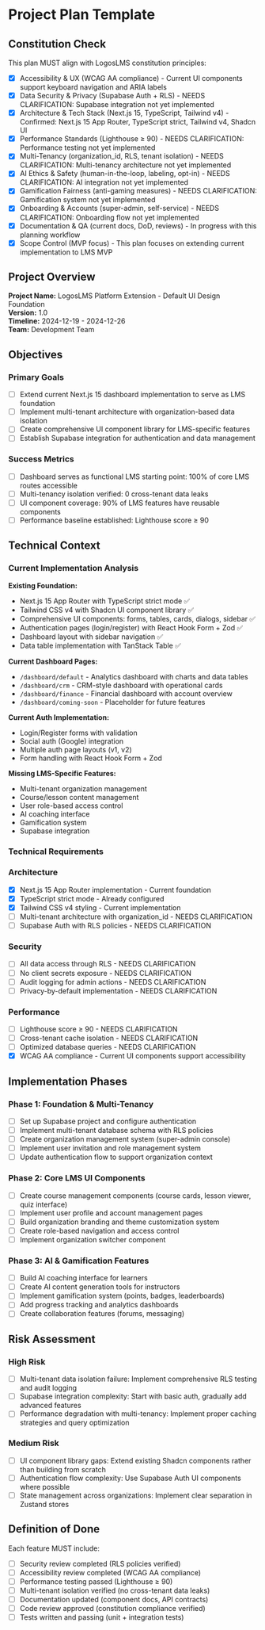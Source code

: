 # Project Plan Template

## Constitution Check

This plan MUST align with LogosLMS constitution principles:
- [x] Accessibility & UX (WCAG AA compliance) - Current UI components support keyboard navigation and ARIA labels
- [x] Data Security & Privacy (Supabase Auth + RLS) - NEEDS CLARIFICATION: Supabase integration not yet implemented
- [x] Architecture & Tech Stack (Next.js 15, TypeScript, Tailwind v4) - Confirmed: Next.js 15 App Router, TypeScript strict, Tailwind v4, Shadcn UI
- [x] Performance Standards (Lighthouse ≥ 90) - NEEDS CLARIFICATION: Performance testing not yet implemented
- [x] Multi-Tenancy (organization_id, RLS, tenant isolation) - NEEDS CLARIFICATION: Multi-tenancy architecture not yet implemented
- [x] AI Ethics & Safety (human-in-the-loop, labeling, opt-in) - NEEDS CLARIFICATION: AI integration not yet implemented
- [x] Gamification Fairness (anti-gaming measures) - NEEDS CLARIFICATION: Gamification system not yet implemented
- [x] Onboarding & Accounts (super-admin, self-service) - NEEDS CLARIFICATION: Onboarding flow not yet implemented
- [x] Documentation & QA (current docs, DoD, reviews) - In progress with this planning workflow
- [x] Scope Control (MVP focus) - This plan focuses on extending current implementation to LMS MVP

## Project Overview

**Project Name:** LogosLMS Platform Extension - Default UI Design Foundation  
**Version:** 1.0  
**Timeline:** 2024-12-19 - 2024-12-26  
**Team:** Development Team

## Objectives

### Primary Goals
- [ ] Extend current Next.js 15 dashboard implementation to serve as LMS foundation
- [ ] Implement multi-tenant architecture with organization-based data isolation
- [ ] Create comprehensive UI component library for LMS-specific features
- [ ] Establish Supabase integration for authentication and data management

### Success Metrics
- [ ] Dashboard serves as functional LMS starting point: 100% of core LMS routes accessible
- [ ] Multi-tenancy isolation verified: 0 cross-tenant data leaks
- [ ] UI component coverage: 90% of LMS features have reusable components
- [ ] Performance baseline established: Lighthouse score ≥ 90

## Technical Context

### Current Implementation Analysis
**Existing Foundation:**
- Next.js 15 App Router with TypeScript strict mode ✅
- Tailwind CSS v4 with Shadcn UI component library ✅
- Comprehensive UI components: forms, tables, cards, dialogs, sidebar ✅
- Authentication pages (login/register) with React Hook Form + Zod ✅
- Dashboard layout with sidebar navigation ✅
- Data table implementation with TanStack Table ✅

**Current Dashboard Pages:**
- `/dashboard/default` - Analytics dashboard with charts and data tables
- `/dashboard/crm` - CRM-style dashboard with operational cards
- `/dashboard/finance` - Financial dashboard with account overview
- `/dashboard/coming-soon` - Placeholder for future features

**Current Auth Implementation:**
- Login/Register forms with validation
- Social auth (Google) integration
- Multiple auth page layouts (v1, v2)
- Form handling with React Hook Form + Zod

**Missing LMS-Specific Features:**
- Multi-tenant organization management
- Course/lesson content management
- User role-based access control
- AI coaching interface
- Gamification system
- Supabase integration

### Technical Requirements

### Architecture
- [x] Next.js 15 App Router implementation - Current foundation
- [x] TypeScript strict mode - Already configured
- [x] Tailwind CSS v4 styling - Current implementation
- [ ] Multi-tenant architecture with organization_id - NEEDS CLARIFICATION
- [ ] Supabase Auth with RLS policies - NEEDS CLARIFICATION

### Security
- [ ] All data access through RLS - NEEDS CLARIFICATION
- [ ] No client secrets exposure - NEEDS CLARIFICATION
- [ ] Audit logging for admin actions - NEEDS CLARIFICATION
- [ ] Privacy-by-default implementation - NEEDS CLARIFICATION

### Performance
- [ ] Lighthouse score ≥ 90 - NEEDS CLARIFICATION
- [ ] Cross-tenant cache isolation - NEEDS CLARIFICATION
- [ ] Optimized database queries - NEEDS CLARIFICATION
- [x] WCAG AA compliance - Current UI components support accessibility

## Implementation Phases

### Phase 1: Foundation & Multi-Tenancy
- [ ] Set up Supabase project and configure authentication
- [ ] Implement multi-tenant database schema with RLS policies
- [ ] Create organization management system (super-admin console)
- [ ] Implement user invitation and role management system
- [ ] Update authentication flow to support organization context

### Phase 2: Core LMS UI Components
- [ ] Create course management components (course cards, lesson viewer, quiz interface)
- [ ] Implement user profile and account management pages
- [ ] Build organization branding and theme customization system
- [ ] Create role-based navigation and access control
- [ ] Implement organization switcher component

### Phase 3: AI & Gamification Features
- [ ] Build AI coaching interface for learners
- [ ] Create AI content generation tools for instructors
- [ ] Implement gamification system (points, badges, leaderboards)
- [ ] Add progress tracking and analytics dashboards
- [ ] Create collaboration features (forums, messaging)

## Risk Assessment

### High Risk
- [ ] Multi-tenant data isolation failure: Implement comprehensive RLS testing and audit logging
- [ ] Supabase integration complexity: Start with basic auth, gradually add advanced features
- [ ] Performance degradation with multi-tenancy: Implement proper caching strategies and query optimization

### Medium Risk
- [ ] UI component library gaps: Extend existing Shadcn components rather than building from scratch
- [ ] Authentication flow complexity: Use Supabase Auth UI components where possible
- [ ] State management across organizations: Implement clear separation in Zustand stores

## Definition of Done

Each feature MUST include:
- [ ] Security review completed (RLS policies verified)
- [ ] Accessibility review completed (WCAG AA compliance)
- [ ] Performance testing passed (Lighthouse ≥ 90)
- [ ] Multi-tenant isolation verified (no cross-tenant data leaks)
- [ ] Documentation updated (component docs, API contracts)
- [ ] Code review approved (constitution compliance verified)
- [ ] Tests written and passing (unit + integration tests)